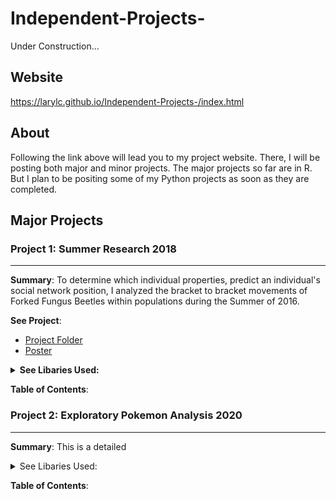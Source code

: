 # Independent-Projects-

Under Construction...

## Website 
https://larylc.github.io/Independent-Projects-/index.html

## About 
Following the link above will lead you to my project website. There, I will be posting both major and minor projects. The major projects so far are in R. But I plan to be positing some of my Python projects as soon as they are completed.

## Major Projects

### Project 1: Summer Research 2018
----
**Summary**: To determine which individual properties, predict an individual's social network position, I analyzed the bracket to bracket movements of Forked Fungus Beetles within populations during the Summer of 2016. 

**See Project**:
* [Project Folder](https://github.com/larylc/Summer-Research-2018)
* [Poster](https://github.com/larylc/Summer-Research-2018/blob/main/Sigma%20Xi%20Research%20Poster%20Summer%202018%20Cedric%20Lary-%20Ultra.pdf)

<details>
<summary><b>See Libaries Used:</b></summary>
 
* library(knitr)
* library(plyr)
* library(doBy)
* library(ggplot2) 
* library(visreg)
* library(effects)
* library(lattice)
* library(lme4)
* library(car) 
* library(lsmeans)

</details>

**Table of Contents**:

### Project 2: Exploratory Pokemon Analysis 2020 
---

**Summary**: This is a detailed 

<details>
<summary>See Libaries Used:</summary>
 
* library(knitr)
* library(stringr)
* library(ggplot2)
* library(lattice)
* library(latticeExtra)
* library(scales)
* library(ggthemes)
* library(hrbrthemes)
* library(treemapify)
* library(gridExtra)
* library(ggbeeswarm)
* library(ggridges) 
* library(ggcorrplot)
* library(visreg)
* library(car)
* library(dplyr)
* library(vcd)
* library(readr)
* library(factoextra)

</details>

**Table of Contents**:







